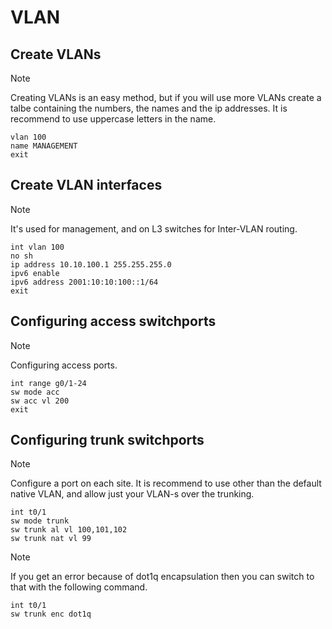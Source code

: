 # VLAN

## Create VLANs

> [!NOTE]
> Creating VLANs is an easy method, but if you will use more VLANs create a talbe containing the numbers, the names and the ip addresses. It is recommend to use uppercase letters in the name.

```cisco
vlan 100
name MANAGEMENT
exit
```

## Create VLAN interfaces

> [!NOTE]
> It's used for management, and on L3 switches for Inter-VLAN routing.

```cisco
int vlan 100
no sh
ip address 10.10.100.1 255.255.255.0
ipv6 enable
ipv6 address 2001:10:10:100::1/64
exit
```

## Configuring access switchports

> [!NOTE]
> Configuring access ports.

```cisco
int range g0/1-24
sw mode acc
sw acc vl 200
exit
```

## Configuring trunk switchports

> [!NOTE]
> Configure a port on each site. It is recommend to use other than the default native VLAN, and allow just your VLAN-s over the trunking.

```cisco
int t0/1
sw mode trunk
sw trunk al vl 100,101,102
sw trunk nat vl 99
```

> [!NOTE]
> If you get an error because of dot1q encapsulation then you can switch to that with the following command. 

```cisco
int t0/1
sw trunk enc dot1q
```

